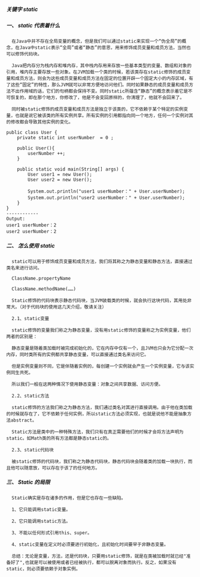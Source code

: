 ##### 关键字 static

##### 一、 static 代表着什么

      在Java中并不存在全局变量的概念，但是我们可以通过static来实现一个“伪全局”的概念，在Java中static表示“全局”或者“静态”的意思，用来修饰成员变量和成员方法，当然也可以修饰代码块。

      Java把内存分为栈内存和堆内存，其中栈内存用来存放一些基本类型的变量、数组和对象的引用，堆内存主要存放一些对象。在JVM加载一个类的时候，若该类存在static修饰的成员变量和成员方法，则会为这些成员变量和成员方法在固定的位置开辟一个固定大小的内存区域，有了这些“固定”的特性，那么JVM就可以非常方便地访问他们。同时如果静态的成员变量和成员方法不出作用域的话，它们的句柄都会保持不变。同时static所蕴含“静态”的概念表示着它是不可恢复的，即在那个地方，你修改了，他是不会变回原样的，你清理了，他就不会回来了。

      同时被static修饰的成员变量和成员方法是独立于该类的，它不依赖于某个特定的实例变量，也就是说它被该类的所有实例共享。所有实例的引用都指向同一个地方，任何一个实例对其的修改都会导致其他实例的变化。

    public class User {
        private static int userNumber  = 0 ;

        public User(){
            userNumber ++;
        }

        public static void main(String[] args) {
            User user1 = new User();
            User user2 = new User();

            System.out.println("user1 userNumber：" + User.userNumber);
            System.out.println("user2 userNumber：" + User.userNumber);
        }
    }
    ------------
    Output:
    user1 userNumber：2
    user2 userNumber：2

##### 二、 怎么使用 static

      static可以用于修饰成员变量和成员方法，我们将其称之为静态变量和静态方法，直接通过类名来进行访问。

      ClassName.propertyName

      ClassName.methodName(……)

      Static修饰的代码块表示静态代码块，当JVM装载类的时候，就会执行这块代码，其用处非常大。（对于代码块的使用这几天介绍，敬请关注）

      2.1、static变量

      static修饰的变量我们称之为静态变量，没有用static修饰的变量称之为实例变量，他们两者的区别是：

      静态变量是随着类加载时被完成初始化的，它在内存中仅有一个，且JVM也只会为它分配一次内存，同时类所有的实例都共享静态变量，可以直接通过类名来访问它。

      但是实例变量则不同，它是伴随着实例的，每创建一个实例就会产生一个实例变量，它与该实例同生共死。

      所以我们一般在这两种情况下使用静态变量：对象之间共享数据、访问方便。

      2.2、static方法

      static修饰的方法我们称之为静态方法，我们通过类名对其进行直接调用。由于他在类加载的时候就存在了，它不依赖于任何实例，所以static方法必须实现，也就是说他不能是抽象方法abstract。

      Static方法是类中的一种特殊方法，我们只有在真正需要他们的时候才会将方法声明为static。如Math类的所有方法都是静态static的。

      2.3、static代码块

      被static修饰的代码块，我们称之为静态代码块，静态代码块会随着类的加载一块执行，而且他可以随意放，可以存在于该了的任何地方。

##### 三、 Static 的局限

      Static确实是存在诸多的作用，但是它也存在一些缺陷。

      1、它只能调用static变量。

      2、它只能调用static方法。

      3、不能以任何形式引用this、super。

      4、static变量在定义时必须要进行初始化，且初始化时间要早于非静态变量。

      总结：无论是变量，方法，还是代码块，只要用static修饰，就是在类被加载时就已经"准备好了",也就是可以被使用或者已经被执行，都可以脱离对象而执行。反之，如果没有static，则必须要依赖于对象实例。
